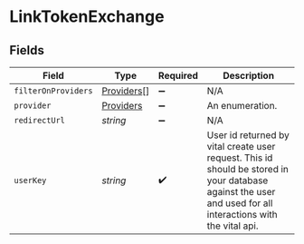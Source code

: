 # LinkTokenExchange


## Fields

| Field                                                                                                                                                       | Type                                                                                                                                                        | Required                                                                                                                                                    | Description                                                                                                                                                 |
| ----------------------------------------------------------------------------------------------------------------------------------------------------------- | ----------------------------------------------------------------------------------------------------------------------------------------------------------- | ----------------------------------------------------------------------------------------------------------------------------------------------------------- | ----------------------------------------------------------------------------------------------------------------------------------------------------------- |
| `filterOnProviders`                                                                                                                                         | [Providers](../../models/shared/providers.md)[]                                                                                                             | :heavy_minus_sign:                                                                                                                                          | N/A                                                                                                                                                         |
| `provider`                                                                                                                                                  | [Providers](../../models/shared/providers.md)                                                                                                               | :heavy_minus_sign:                                                                                                                                          | An enumeration.                                                                                                                                             |
| `redirectUrl`                                                                                                                                               | *string*                                                                                                                                                    | :heavy_minus_sign:                                                                                                                                          | N/A                                                                                                                                                         |
| `userKey`                                                                                                                                                   | *string*                                                                                                                                                    | :heavy_check_mark:                                                                                                                                          | User id returned by vital create user request. This id should be stored in your database against the user and used for all interactions with the vital api. |